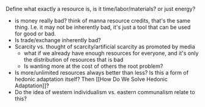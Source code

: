 Define what exactly a resource is, is it time/labor/materials? or just energy?
- is money really bad? think of manna resource credits, that's the same thing. I.e. it may not be inherently bad, it's just a tool that can be used for good or bad.
- Is trade/exchange inherently bad?
- Scarcity vs. thought of scarcity/artificial scarcity as promoted by media
	- what if we already have enough resources for everyone, and it's only the distribution of resources that is bad
	- Is wanting more at the cost of others the root problem?
- Is more/unlimited resources always better than less? Is this a form of hedonic adaptation itself? Then [[How Do We Solve Hedonic Adaptation]]?
- Do the idea of western individualism vs. eastern communalism relate to this?